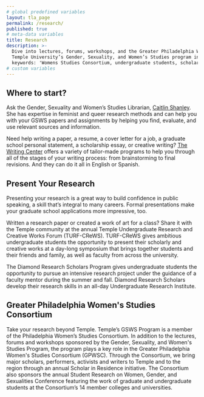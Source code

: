 ```yaml
---
# global predefined variables
layout: tla_page
permalink: /research/
published: true
# meta-data variables
title: Research
description: >-
  Dive into lectures, forums, workshops, and the Greater Philadelphia Women’s Studies Consortium through 
  Temple University’s Gender, Sexuality, and Women’s Studies program in the College of Liberal Arts.
  keywords: 'Womens Studies Consortium, undergraduate students, scholars'
# custom variables
---
```

## Where to start?
Ask the Gender, Sexuality and Women’s Studies Librarian, [Caitlin Shanley](mailto:cshanley@temple.edu). She has expertise in feminist and queer research methods and can help you with your GSWS papers and assignments by helping you find, evaluate, and use relevant sources and information.  

Need help writing a paper, a resume, a cover letter for a job, a graduate school personal statement, a scholarship essay, or creative writing? [The Writing Center](https://www.temple.edu/class/programs/writing/index.html) offers a variety of tailor-made programs to help you through all of the stages of your writing process: from brainstorming to final revisions. And they can do it all in English or Spanish.   

## Present Your Research 
Presenting your research is a great way to build confidence in public speaking, a skill that’s integral to many careers. Formal presentations make your graduate school applications more impressive, too.

Written a research paper or created a work of art for a class? Share it with the Temple community at the annual Temple Undergraduate Research and Creative Works Forum (TURF-CReWS). TURF-CReWS gives ambitious undergraduate students the opportunity to present their scholarly and creative works at a day-long symposium that brings together students and their friends and family, as well as faculty from across the university. 

The Diamond Research Scholars Program gives undergraduate students the opportunity to pursue an intensive research project under the guidance of a faculty mentor during the summer and fall. Diamond Research Scholars develop their research skills in an all-day Undergraduate Research Institute.

## Greater Philadelphia Women's Studies Consortium
Take your research beyond Temple. Temple’s GSWS Program is a member of the Philadelphia Women’s Studies Consortium. In addition to the lectures, forums and workshops sponsored by the Gender, Sexuality, and Women's Studies Program, the program plays a key role in the Greater Philadelphia Women's Studies Consortium (GPWSC). Through the Consortium, we bring major scholars, performers, activists and writers to Temple and to the region through an annual Scholar in Residence initiative. The Consortium also sponsors the annual Student Research on Women, Gender, and Sexualities Conference featuring the work of graduate and undergraduate students at the Consortium’s 14 member colleges and universities.

